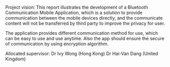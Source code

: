 Project vision:
This report illustrates the development of a Bluetooth Communication Mobile Application,
which is a solution to provide communication between the mobile devices directly,
and the communicate content will not be transferred by third party to improve the privacy for user.

The application provides different communication method for use, which can be easy to use and use anytime.
Also the app should ensure the secure of communication by using encryption algorithm.


Allocated supervisor:
Dr Ivy Wong (Hong Kong)
Dr Hai-Van Dang (United Kingdom)
